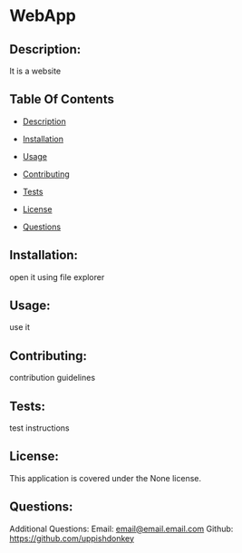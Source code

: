 
# WebApp 

## Description:
It is a website 

## Table Of Contents
+ [Description](#description)
- [Installation](#installation)
* [Usage](#usage)
+ [Contributing](#contributing)
- [Tests](#tests)
* [License](#license)
+ [Questions](#questions)

## Installation:
open it using file explorer

## Usage:
use it 

## Contributing: 
contribution guidelines

## Tests: 
test instructions

## License:
This application is covered under the None license.

## Questions:
Additional Questions:
Email: email@email.email.com
Github: https://github.com/uppishdonkey


    